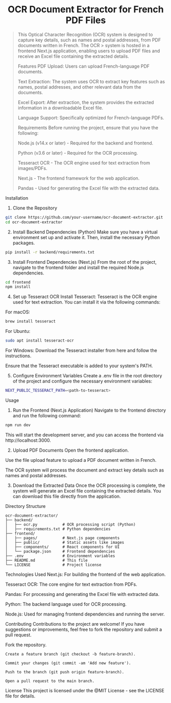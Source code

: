 <div align="center">

 # **OCR Document Extractor for French PDF Files**

 </div>
 
> This Optical Character Recognition (OCR) system is designed to capture key details, such as names and postal addresses, from PDF documents written in French. The OCR > system is hosted in a frontend Next.js application, enabling users to upload PDF files and receive an Excel file containing the extracted details.
>
> Features
>PDF Upload: Users can upload French-language PDF documents.
>
>Text Extraction: The system uses OCR to extract key features such as names, postal addresses, and other relevant data from the documents.
>
>Excel Export: After extraction, the system provides the extracted information in a downloadable Excel file.
>
>Language Support: Specifically optimized for French-language PDFs.
>
>Requirements
>Before running the project, ensure that you have the following:
>
>Node.js (v14.x or later) - Required for the backend and frontend.
>
>Python (v3.6 or later) - Required for the OCR processing.
>
>Tesseract OCR - The OCR engine used for text extraction from images/PDFs.
>
>Next.js - The frontend framework for the web application.
>
>Pandas - Used for generating the Excel file with the extracted data.
>
Installation
1. Clone the Repository

```bash
git clone https://github.com/your-username/ocr-document-extractor.git
cd ocr-document-extractor
```
2. Install Backend Dependencies (Python)
Make sure you have a virtual environment set up and activate it. Then, install the necessary Python packages.

```bash
pip install -r backend/requirements.txt
```


3. Install Frontend Dependencies (Next.js)
From the root of the project, navigate to the frontend folder and install the required Node.js dependencies.

```bash
cd frontend
npm install
```

4. Set up Tesseract OCR
Install Tesseract: Tesseract is the OCR engine used for text extraction. You can install it via the following commands:

For macOS:
```bash
brew install tesseract
```

For Ubuntu:
```bash
sudo apt install tesseract-ocr
```

For Windows: Download the Tesseract installer from here and follow the instructions.

Ensure that the Tesseract executable is added to your system's PATH.

5. Configure Environment Variables
Create a .env file in the root directory of the project and configure the necessary environment variables:

```bash
NEXT_PUBLIC_TESSERACT_PATH=<path-to-tesseract>
```


Usage
1. Run the Frontend (Next.js Application)
Navigate to the frontend directory and run the following command:
```bash
npm run dev
```

This will start the development server, and you can access the frontend via http://localhost:3000.

2. Upload PDF Documents
Open the frontend application.

Use the file upload feature to upload a PDF document written in French.

The OCR system will process the document and extract key details such as names and postal addresses.

3. Download the Extracted Data
Once the OCR processing is complete, the system will generate an Excel file containing the extracted details. You can download this file directly from the application.

Directory Structure


```plaintext
ocr-document-extractor/
├── backend/
│   ├── ocr.py           # OCR processing script (Python)
│   ├── requirements.txt # Python dependencies
├── frontend/
│   ├── pages/           # Next.js page components
│   ├── public/          # Static assets like images
│   ├── components/      # React components for UI
│   └── package.json     # Frontend dependencies
├── .env                 # Environment variables
├── README.md            # This file
└── LICENSE              # Project license
```


Technologies Used
Next.js: For building the frontend of the web application.

Tesseract OCR: The core engine for text extraction from PDFs.

Pandas: For processing and generating the Excel file with extracted data.

Python: The backend language used for OCR processing.

Node.js: Used for managing frontend dependencies and running the server.

Contributing
Contributions to the project are welcome! If you have suggestions or improvements, feel free to fork the repository and submit a pull request.

Fork the repository.

``Create a feature branch (git checkout -b feature-branch).``

``Commit your changes (git commit -am 'Add new feature').``

``Push to the branch (git push origin feature-branch).``

``Open a pull request to the main branch.``

License
This project is licensed under the @MIT License - see the LICENSE file for details.
